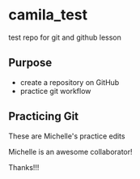 # camila_test
test repo for git and github lesson

## Purpose
- create a repository on GitHub
- practice git workflow

## Practicing Git 
These are Michelle's practice edits 

Michelle is an awesome collaborator!

Thanks!!!